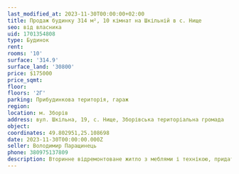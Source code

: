 ```yaml
---
last_modified_at: 2023-11-30T00:00:00+02:00
title: Продаж будинку 314 м², 10 кімнат на Шкільній в с. Нище
seo: від власника
uid: 1701354808
type: Будинок
rent:
rooms: '10'
surface: '314.9'
surface_land: '30800'
price: $175000
price_sqmt:
floor:
floors: '2Г'
parking: Прибудинкова територія, гараж
region:
location: м. Зборів
address: вул. Шкільна, 19, с. Нище, Зборівська територіальна громада
object:
coordinates: 49.802951,25.108698
date: 2023-11-30T00:00:00.000Z
seller: Володимир Паращинець
phone: 380975137809
description: Вторинне відремонтоване житло з меблями і технікою, придатне і готове для проживання
---
```

